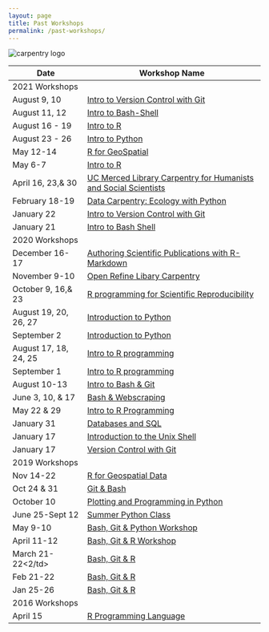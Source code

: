 ```yaml
---
layout: page
title: Past Workshops
permalink: /past-workshops/
---
```


![carpentry logo](fig/banner-pastworkshops.png)
<table class="styled-table">
    <thead>
        <tr>
            <th>Date</th>
            <th>Workshop Name</th>
        </tr>
    </thead>
    <tbody>
        <tr class="active-row">
            <td>2021 Workshops</td>
        </tr>
        <tr>
            <td>August 9, 10</td>
            <td><a href="https://ucsbcarpentry.github.io/2021-08-11-ucsb-git-online/">Intro to Version Control with Git</a></td>
        </tr>
        <tr>
            <td>August 11, 12</td>
            <td><a href="https://ucsbcarpentry.github.io/2021-08-09-ucsb-bash-online/">Intro to Bash-Shell</a></td>
        </tr>
        <tr>
            <td>August 16 - 19</td>
            <td><a href="https://ucsbcarpentry.github.io/2021-08-16-ucsb-introR-online/">Intro to R</a></td>
        </tr>
        <tr>
            <td>August 23 - 26</td>
            <td><a href="https://ucsbcarpentry.github.io/2021-08-23-ucsb-python-online/">Intro to Python</a></td>
        </tr>
        <tr>
        <td>May 12-14</td>
        <td><a href="https://ucsbcarpentry.github.io/2021-05-13-GeospatialR/">R for GeoSpatial</a></td>
        </tr>
        <tr>
        <td>May 6-7</td>
        <td><a href="https://ucsbcarpentry.github.io/2021-05-06-IntroR/">Intro to R</a></td>
        </tr>
        <tr>
        <td>April 16, 23,&amp; 30</td>
        <td><a href="https://annajiat.github.io/2021-04-16-merced-online/">UC Merced Library Carpentry for Humanists and Social Scientists</a></td>
        </tr>
        <tr>
        <td>February 18-19</td>
        <td><a href="https://ucsbcarpentry.github.io/2021-02-18-ucsb-online/">Data Carpentry: Ecology with Python</a></td>
        </tr>
        <tr>
        <td>January 22</td>
        <td><a href="https://ucsbcarpentry.github.io/2021-01-22-SWC-Git-online/">Intro to Version Control with Git</a></td>
        </tr>
        <tr>
        <td>January 21</td>
        <td><a href="https://ucsbcarpentry.github.io/2021-01-21-SWC-Bash-online/">Intro to Bash Shell</a></td>
        </tr>
        <tr class="active-row">
            <td>2020 Workshops</td>
        </tr>
        <tr>
        <td>December 16-17</td>
        <td><a href="https://ucsbcarpentry.github.io/2020-12-16-Rmarkdown-UCSB-online/">Authoring Scientific Publications with R-Markdown</a></td>
        </tr>
        <tr>
        <td>November 9-10</td>
        <td><a href="https://ucsbcarpentry.github.io/2020-11-09-OpenRefine-online/">Open Refine Libary Carpentry</a></td>
        </tr>
        <tr>
        <td>October 9, 16,&amp; 23</td>
        <td><a href="https://ucsbcarpentry.github.io/2020-10-09-ReprodR-online/">R programming for Scientific Reproducibility</a></td>
        </tr>
        <tr>
        <td>August 19, 20, 26, 27</td>
        <td><a href="https://ucsbcarpentry.github.io/2020-08-19-Summer-Python">Introduction to Python</a></td>
        </tr>
        <tr>
        <td>September 2</td>
        <td><a href="https://ucsbcarpentry.github.io/2020-08-19-Summer-Python">Introduction to Python</a></td>
        </tr>
        <tr>
        <td>August 17, 18, 24, 25</td>
        <td><a href="https://ucsbcarpentry.github.io/2020-08-17-Summer-R">Intro to R programming</a></td>
        </tr>
        <tr>
        <td>September 1</td>
        <td><a href="https://ucsbcarpentry.github.io/2020-08-17-Summer-R">Intro to R programming</a></td>
        </tr>
        <tr>
        <td>August 10-13</td>
        <td><a href="https://ucsbcarpentry.github.io/2020-08-10-Summer-GitBash/">Intro to Bash &amp; Git</a></td>
        </tr>
        <tr>
        <td>June 3, 10, &amp; 17</td>
        <td><a href="https://ucsbcarpentry.github.io/2020-06-03-UCSB-LibCarp">Bash &amp; Webscraping</a></td>
        </tr>
        <tr>
        <td>May 22 &amp; 29</td>
        <td><a href="https://ucsbcarpentry.github.io/2020-05-29-UCSB-R/">Intro to R Programming</a></td>
        </tr>
        <tr>
        <td>January 31</td><td><a href="https://ucsbcarpentry.github.io/2020-01-31-UCSB-SQL">Databases and SQL</a></td>
        </tr>
        <tr>
        <td>January 17</td>
        <td><a href="https://ucsbcarpentry.github.io/2020-01-17-UCSB-bash">Introduction to the Unix Shell</a></td>
        </tr>
        <tr>
        <td>January 17</td>
        <td><a href="https://ucsbcarpentry.github.io/2020-01-17-UCSB-git/">Version Control with Git</a></td>
        </tr>
        <tr class="active-row">
            <td>2019 Workshops</td>
        </tr>
        <tr>
        <td>Nov 14-22</td>
        <td><a href="https://ucsbcarpentry.github.io/2019-11-14-Geospatial-R/"> R for Geospatial Data</a></td>
        </tr>
        <tr>
        <td>Oct 24 &amp; 31</td>
        <td><a href="https://ucsbcarpentry.github.io/2019-10-24-gitbash/">Git &amp; Bash</a></td>
        </tr>
        <tr>
        <td>October 10</td>
        <td><a href="https://ucsbcarpentry.github.io/2019-10-10-Python-UCSB/">Plotting and Programming in Python</a></td>
        </tr>
        <tr>
        <td>June 25-Sept 12</td>
        <td><a href="https://ucsbcarpentry.github.io/2019-summer/"> Summer Python Class</a></td>
        </tr>
        <tr>
        <td>May 9-10</td>
        <td><a href="https://ucsbcarpentry.github.io/2019-05-09-UCSB-SW-Carpentry/">Bash, Git &amp; Python Workshop</a></td>
        </tr>
        <tr>
        <td>April 11-12</td>
        <td><a href="https://ucsbcarpentry.github.io/2019-04-11-UCSB-SW-Workshop//">Bash, Git &amp; R Workshop</a></td>
        </tr>
        <tr>
        <td>March 21-22<2/td>
        <td><a href="https://ucsbcarpentry.github.io/2019-03-21-UCSBLibrary/">Bash, Git &amp; R</a></td>
        </tr>
        <tr>
        <td>Feb 21-22</td>
        <td><a href="https://ucsbcarpentry.github.io/2019-02-21-UCSBLibrary/">Bash, Git &amp; R</a></td>
        </tr>
        <tr>
        <td>Jan 25-26</td>
        <td><a href="https://ucsbcarpentry.github.io/2019-01-25-UCSBLibrary/">Bash, Git &amp; R</a></td>
        </tr>
        <tr>
        <tr class="active-row">
            <td>2016 Workshops</td>
        </tr>
        <tr>
        <td>April 15</td>
        <td><a href="http://remi-daigle.github.io/2016-04-15-UCSB/overview/"> R Programming Language</a></td>
        </tr>
    </tbody>
</table>
